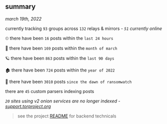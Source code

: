 
## summary
_march 19th, 2022_

currently tracking `93` groups across `132` relays & mirrors - _`51` currently online_

⏲ there have been `16` posts within the `last 24 hours`

🦈 there have been `169` posts within the `month of march`

🪐 there have been `863` posts within the `last 90 days`

🏚 there have been `724` posts within the `year of 2022`

🦕 there have been `3010` posts `since the dawn of ransomwatch`

there are `45` custom parsers indexing posts

_`20` sites using v2 onion services are no longer indexed - [support.torproject.org](https://support.torproject.org/onionservices/v2-deprecation/)_

> see the project [README](https://github.com/thetanz/ransomwatch#ransomwatch--) for backend technicals
